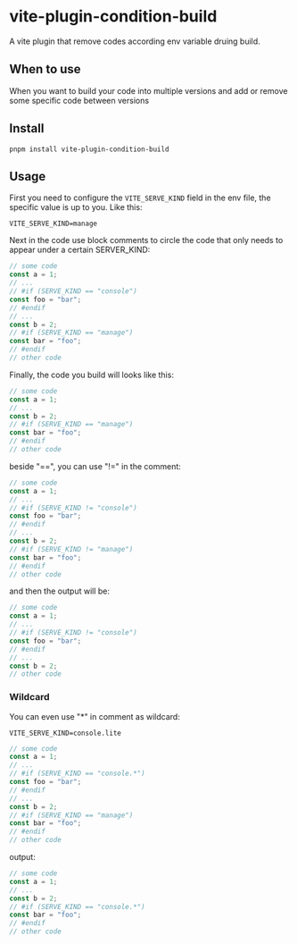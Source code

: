 # vite-plugin-condition-build

A vite plugin that remove codes according env variable druing build.

## When to use

When you want to build your code into multiple versions and add or remove some specific code between versions

## Install

```
pnpm install vite-plugin-condition-build
```

## Usage

First you need to configure the `VITE_SERVE_KIND` field in the env file, the specific value is up to you. Like this:

```
VITE_SERVE_KIND=manage
```

Next in the code use block comments to circle the code that only needs to appear under a certain SERVER_KIND:

```js
// some code
const a = 1;
// ...
// #if (SERVE_KIND == "console")
const foo = "bar";
// #endif
// ...
const b = 2;
// #if (SERVE_KIND == "manage")
const bar = "foo";
// #endif
// other code
```

Finally, the code you build will looks like this:

```js
// some code
const a = 1;
// ...
const b = 2;
// #if (SERVE_KIND == "manage")
const bar = "foo";
// #endif
// other code
```

beside "==", you can use "!=" in the comment:

```js
// some code
const a = 1;
// ...
// #if (SERVE_KIND != "console")
const foo = "bar";
// #endif
// ...
const b = 2;
// #if (SERVE_KIND != "manage")
const bar = "foo";
// #endif
// other code
```

and then the output will be:

```js
// some code
const a = 1;
// ...
// #if (SERVE_KIND != "console")
const foo = "bar";
// #endif
// ...
const b = 2;
// other code
```

### Wildcard

You can even use "\*" in comment as wildcard:

```env
VITE_SERVE_KIND=console.lite
```

```js
// some code
const a = 1;
// ...
// #if (SERVE_KIND == "console.*")
const foo = "bar";
// #endif
// ...
const b = 2;
// #if (SERVE_KIND == "manage")
const bar = "foo";
// #endif
// other code
```

output:

```js
// some code
const a = 1;
// ...
const b = 2;
// #if (SERVE_KIND == "console.*")
const bar = "foo";
// #endif
// other code
```
